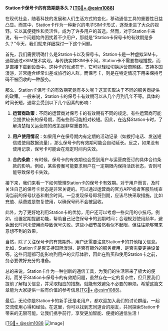 **Station卡保号卡的有效期是多久？[[TG💪+ @esim1088](https://t.me/s/esim1088)]**

在现代社会，随着科技的发展和人们生活方式的变化，移动通信工具的重要性日益凸显。而其中，Station卡作为一种新兴的电子SIM卡形式，逐渐走进了大众的视野。它以其便捷性和灵活性，成为了许多用户的首选。然而，对于Station卡来说，有一个问题始终困扰着不少用户，那就是“Station卡保号卡的有效期是多久？”今天，我们就来详细探讨一下这个问题。

首先，我们需要明确什么是Station卡以及保号卡。Station卡是一种虚拟SIM卡，通常通过eSIM技术实现。与传统实体SIM卡不同，Station卡不需要物理插拔，而是直接下载到设备中。这种卡的优点在于，它可以轻松切换运营商网络，支持多国漫游，非常适合经常出差或旅行的人群。而保号卡，则是在特定情况下用来保持号码不被回收的一种服务。

那么，Station卡保号卡的有效期究竟有多久呢？这其实取决于不同的服务商提供的政策。一般来说，Station卡的保号卡有效期可以从几个月到几年不等。具体的时间长短，通常会受到以下几个因素的影响：

1. **运营商政策**：不同的运营商对保号卡的有效期有不同的规定。有些运营商可能会提供较长的保号期，而有些则可能相对较短。因此，在选择Station卡时，了解清楚相关运营商的政策是非常重要的。

2. **用户使用情况**：如果用户在保号期内有定期的活动记录（如拨打电话、发送短信或使用数据流量），那么保号卡的有效期可能会自动延长。反之，如果没有使用记录，保号卡可能会在规定时间内失效。

3. **合约条款**：有时候，保号卡的有效期也会受到用户与运营商签订的具体合约条款的影响。例如，某些套餐可能要求用户在一定期限内保持活跃状态，否则可能导致保号卡失效。

接下来，我们来看一下如何管理Station卡的保号卡有效期。对于用户而言，及时关注自己的保号卡状态是非常关键的。可以通过运营商的官方APP或者客服热线查询当前的保号状态和剩余时间。一旦发现保号即将到期，应该尽快采取措施，比如充值、续费或是恢复使用，以确保号码不会被回收。

此外，为了更好地利用Station卡的优势，用户还可以考虑一些实用的小技巧。例如，设置定期提醒功能，帮助自己记住保号卡的到期时间；合理规划使用频率，避免因长时间未使用而导致保号失败。这些小细节虽然看似不起眼，但往往能够带来意想不到的效果。

当然，除了关注保号卡的有效期外，用户还需要注意Station卡的其他相关信息。比如，Station卡是否支持国际漫游、是否有额外的服务费用、是否需要更换设备等。这些问题都可能影响到用户的实际体验，因此在购买和使用Station卡之前，务必要做好充分的准备。

总的来说，Station卡作为一种创新的通信工具，为我们的生活带来了极大的便利。而关于Station卡保号卡的有效期问题，虽然存在一定的复杂性，但只要我们提前了解相关信息，并采取相应的措施，就能有效避免不必要的麻烦。希望这篇文章能为大家提供一些有价值的参考信息[[TG💪+ @esim1088](https://t.me/s/esim1088)]。

最后，无论你是Station卡的新手还是老用户，都欢迎加入我们的讨论群组，一起交流使用心得和经验。在这里，你可以找到志同道合的朋友，共同探索Station卡带来的无限可能。让我们携手前行，享受更加智能、便捷的通信生活！

[[TG💪+ @esim1088](https://t.me/s/esim1088) ![Image](https://i.postimg.cc/4NQfJmqS/Snipaste-2025-05-13-00-14-12.png)]
